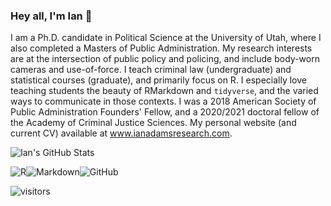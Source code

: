 ### Hey all, I'm Ian 👋

I am a Ph.D. candidate in Political Science at the University of Utah, where I also completed a Masters of Public Administration. My research interests are at the intersection of public policy and policing, and include body-worn cameras and use-of-force. I teach criminal law (undergraduate) and statistical courses (graduate), and primarily focus on R. I especially love teaching students the beauty of RMarkdown and `tidyverse`, and the varied ways to communicate in those contexts. I was a 2018 American Society of Public Administration Founders' Fellow, and a 2020/2021 doctoral fellow of the Academy of Criminal Justice Sciences. My personal website (and current CV) available at www.ianadamsresearch.com.

<!--
**ian-adams/ian-adams** is a ✨ _special_ ✨ repository because its `README.md` (this file) appears on your GitHub profile.

Here are some ideas to get you started:

- 🔭 I’m currently working on ...
- 🌱 I’m currently learning ...
- 👯 I’m looking to collaborate on ...
- 🤔 I’m looking for help with ...
- 💬 Ask me about ...
- 📫 How to reach me: ...
- 😄 Pronouns: ...
- ⚡ Fun fact: ...
-->

![Ian's GitHub Stats](https://github-readme-stats.vercel.app/api?username=ian-adams&show_icons=true)

<img alt="R" src="https://img.shields.io/badge/r-%23276DC3.svg?&style=for-the-badge&logo=r&logoColor=white"/><img alt="Markdown" src="https://img.shields.io/badge/markdown-%23000000.svg?&style=for-the-badge&logo=markdown&logoColor=white"/><img alt="GitHub" src="https://img.shields.io/badge/github%20-%23121011.svg?&style=for-the-badge&logo=github&logoColor=white"/>

![visitors](https://visitor-badge.glitch.me/badge?page_id=ian-adams.visitor-badge)
